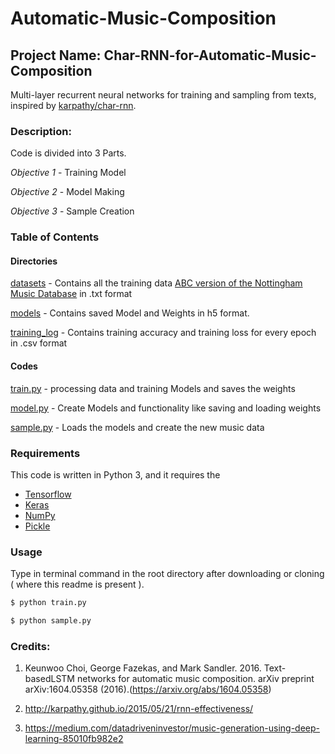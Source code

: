 # Automatic-Music-Composition

## Project Name: Char-RNN-for-Automatic-Music-Composition

Multi-layer recurrent neural networks for training and sampling from texts, inspired by [karpathy/char-rnn](https://github.com/karpathy/char-rnn).

### Description:
	
Code is divided into 3 Parts.

_Objective 1_ - Training Model

_Objective 2_ - Model Making

_Objective 3_ - Sample Creation

### Table of Contents

#### Directories

[datasets](https://github.com/erYash15/Char-RNN-for-Automatic-Music-Composition/tree/master/datasets) - Contains all the training data [ABC version of the Nottingham Music Database](http://abc.sourceforge.net/NMD/) in .txt format 

[models]() - Contains saved Model and Weights in h5 format.

[training_log]() - Contains training accuracy and training loss for every epoch in .csv format 

#### Codes

[train.py]() - processing data and training Models and saves the weights

[model.py]() - Create Models and functionality like saving and loading weights

[sample.py]() - Loads the models and create the new music data

### Requirements

This code is written in Python 3, and it requires the 
 - [Tensorflow](https://www.tensorflow.org/)
 - [Keras](https://keras.io)
 - [NumPy](http://www.numpy.org/)
 - [Pickle](https://docs.python.org/3/library/pickle.html)

### Usage

Type in terminal command in the root directory after downloading or cloning ( where this readme is present ).

```bash
$ python train.py
```

```bash
$ python sample.py
```

### Credits:

1. Keunwoo Choi, George Fazekas, and Mark Sandler. 2016. Text-basedLSTM networks for automatic music composition. arXiv preprint
arXiv:1604.05358 (2016).(https://arxiv.org/abs/1604.05358)

2. http://karpathy.github.io/2015/05/21/rnn-effectiveness/

3. https://medium.com/datadriveninvestor/music-generation-using-deep-learning-85010fb982e2



